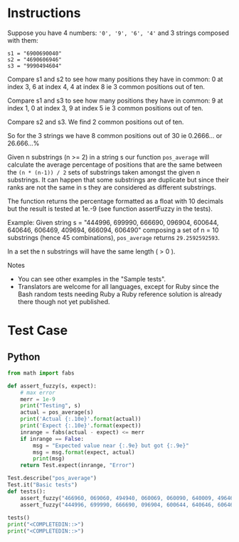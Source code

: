# Instructions
Suppose you have 4 numbers: `'0', '9', '6', '4'` and 3 strings composed with them:

~~~
s1 = "6900690040"
s2 = "4690606946"
s3 = "9990494604"
~~~

Compare s1 and s2 to see how many positions they have in common: 0 at index 3, 6 at index 4, 4 at index 8 ie 3 common positions out of ten.

Compare s1 and s3 to see how many positions they have in common: 9 at index 1, 0 at index 3, 9 at index 5 ie 3 common positions out of ten.

Compare s2 and s3. We find 2 common positions out of ten.

So for the 3 strings we have 8 common positions out of 30 ie 0.2666... or 26.666...%

Given n substrings (n >= 2) in a string s our function `pos_average` will calculate the average percentage of positions that are the same between the `(n * (n-1)) / 2` sets of substrings taken amongst the given n substrings. It can happen that some substrings are duplicate but since their ranks are not the same in s they are considered as different substrings.

The function returns the percentage formatted as a float with 10 decimals but the result is tested at 1e.-9 (see function assertFuzzy in the tests).

Example:
Given string s = "444996, 699990, 666690, 096904, 600644, 640646, 606469, 409694, 666094, 606490" composing a set of n = 10 substrings (hence 45 combinations), `pos_average` returns `29.2592592593`.

In a set the n substrings will have the same length ( > 0 ).

Notes
- You can see other examples in the "Sample tests".
- Translators are welcome for all languages, except for Ruby since the Bash random tests needing Ruby a Ruby reference solution is already there though not yet published.

# Test Case
## Python
~~~ python
from math import fabs

def assert_fuzzy(s, expect):
    # max error
    merr = 1e-9
    print("Testing", s)
    actual = pos_average(s)
    print('Actual {:.10e}'.format(actual))
    print('Expect {:.10e}'.format(expect))
    inrange = fabs(actual - expect) <= merr
    if inrange == False:
        msg = "Expected value near {:.9e} but got {:.9e}"
        msg = msg.format(expect, actual)
        print(msg)
    return Test.expect(inrange, "Error")

Test.describe("pos_average")
Test.it("Basic tests")
def tests():
    assert_fuzzy("466960, 069060, 494940, 060069, 060090, 640009, 496464, 606900, 004000, 944096", 26.6666666667)
    assert_fuzzy("444996, 699990, 666690, 096904, 600644, 640646, 606469, 409694, 666094, 606490", 29.2592592593)
    
tests()
print("<COMPLETEDIN::>")
print("<COMPLETEDIN::>")
~~~

